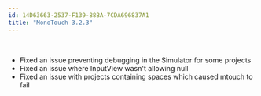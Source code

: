 ```yaml
---
id: 14D63663-2537-F139-88BA-7CDA696837A1
title: "MonoTouch 3.2.3"
---
```


&nbsp;

-  Fixed an issue preventing debugging in the Simulator for some projects
-  Fixed an issue where InputView wasn't allowing null
-  Fixed an issue with projects containing spaces which caused mtouch to fail
